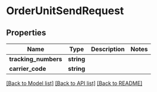 # OrderUnitSendRequest

## Properties
Name | Type | Description | Notes
------------ | ------------- | ------------- | -------------
**tracking_numbers** | **string** |  | 
**carrier_code** | **string** |  | 

[[Back to Model list]](../../README.md#documentation-for-models) [[Back to API list]](../../README.md#documentation-for-api-endpoints) [[Back to README]](../../README.md)

